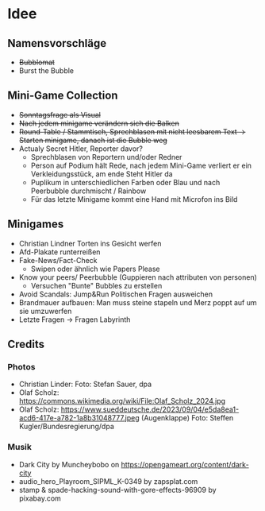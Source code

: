 # Idee

## Namensvorschläge

- ~~Bubblomat~~
- Burst the Bubble

## Mini-Game Collection

- ~~Sonntagsfrage als Visual~~
- ~~Nach jedem minigame verändern sich die Balken~~
- ~~Round-Table / Stammtisch, Sprechblasen mit nicht leesbarem Text -> Starten minigame, danach ist die Bubble weg~~
- Actualy Secret Hitler, Reporter davor?
  - Sprechblasen von Reportern und/oder Redner
  - Person auf Podium hält Rede, nach jedem Mini-Game verliert er ein Verkleidungsstück, am ende Steht Hitler da
  - Puplikum in unterschiedlichen Farben oder Blau und nach Peerbubble durchmischt / Rainbow 
  - Für das letzte Minigame kommt eine Hand mit Microfon ins Bild

## Minigames

- Christian Lindner Torten ins Gesicht werfen
- Afd-Plakate runterreißen
- Fake-News/Fact-Check
  - Swipen oder ähnlich wie Papers Please
- Know your peers/ Peerbubble (Guppieren nach attributen von personen)
  - Versuchen "Bunte" Bubbles zu erstellen
- Avoid Scandals: Jump&Run Politischen Fragen ausweichen
- Brandmauer aufbauen: Man muss steine stapeln und Merz poppt auf um sie umzuwerfen
- Letzte Fragen -> Fragen Labyrinth

## Credits

### Photos

- Christian Linder: Foto: Stefan Sauer, dpa
- Olaf Scholz: <https://commons.wikimedia.org/wiki/File:Olaf_Scholz_2024.jpg>
- Olaf Scholz: <https://www.sueddeutsche.de/2023/09/04/e5da8ea1-acd6-417e-a782-1a8b31048777.jpeg> (Augenklappe) Foto: Steffen Kugler/Bundesregierung/dpa

### Musik

- Dark City by Muncheybobo on <https://opengameart.org/content/dark-city>
- audio_hero_Playroom_SIPML_K-0349 by zapsplat.com
- stamp & spade-hacking-sound-with-gore-effects-96909 by pixabay.com
